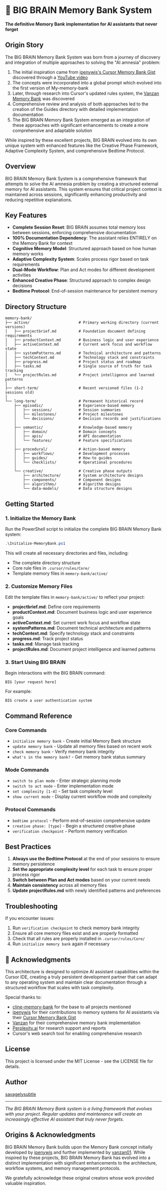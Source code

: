 # 🧠 BIG BRAIN Memory Bank System

**The definitive Memory Bank implementation for AI assistants that never
forget**

## Origin Story

The BIG BRAIN Memory Bank System was born from a journey of discovery and
integration of multiple approaches to solving the "AI amnesia" problem:

1. The initial inspiration came from
   [ipenywis's Cursor Memory Bank Gist](https://gist.github.com/ipenywis/1bdb541c3a612dbac4a14e1e3f4341ab)
   discovered through a
   [YouTube video](https://www.youtube.com/watch?v=Uufa6flWid4)
2. The concepts were incorporated into a global prompt which evolved into the
   first version of My-memory-bank
3. Later, through research into Cursor's updated rules system, the
   [Vanzan Memory Bank](https://github.com/vanzan01/cursor-memory-bank) was
   discovered
4. Comprehensive review and analysis of both approaches led to the creation of
   the Guides directory with detailed implementation documentation
5. The BIG BRAIN Memory Bank System emerged as an integration of these
   approaches with significant enhancements to create a more comprehensive and
   adaptable solution

While inspired by these excellent projects, BIG BRAIN evolved into its own
unique system with enhanced features like the Creative Phase Framework, Adaptive
Complexity System, and comprehensive Bedtime Protocol.

## Overview

BIG BRAIN Memory Bank System is a comprehensive framework that attempts to solve
the AI amnesia problem by creating a structured external memory for AI
assistants. This system ensures that critical project context is maintained
across sessions, significantly enhancing productivity and reducing repetitive
explanations.

## Key Features

- **Complete Session Reset**: BIG BRAIN assumes total memory loss between
  sessions, enforcing comprehensive documentation
- **100% Documentation Dependency**: The assistant relies ENTIRELY on the Memory
  Bank for context
- **Cognitive Memory Model**: Structured approach based on how human memory
  works
- **Adaptive Complexity System**: Scales process rigor based on task
  requirements
- **Dual-Mode Workflow**: Plan and Act modes for different development
  activities
- **Enhanced Creative Phase**: Structured approach to complex design decisions
- **Bedtime Protocol**: End-of-session maintenance for persistent memory

## Directory Structure

```
memory-bank/
├── active/                      # Primary working directory (current versions)
│   ├── projectbrief.md          # Foundation document defining requirements
│   ├── productContext.md        # Business logic and user experience
│   ├── activeContext.md         # Current work focus and workflow state
│   ├── systemPatterns.md        # Technical architecture and patterns
│   ├── techContext.md           # Technology stack and constraints
│   ├── progress.md              # Project status and roadmap
│   ├── tasks.md                 # Single source of truth for task tracking
│   └── projectRules.md          # Project intelligence and learned patterns
│
├── short-term/                  # Recent versioned files (1-2 sessions old)
│
└── long-term/                   # Permanent historical record
    ├── episodic/                # Experience-based memory
    │   ├── sessions/            # Session summaries
    │   ├── milestones/          # Project milestones
    │   └── decisions/           # Decision records and justifications
    │
    ├── semantic/                # Knowledge-based memory
    │   ├── domain/              # Domain concepts
    │   ├── apis/                # API documentation
    │   └── features/            # Feature specifications
    │
    ├── procedural/              # Action-based memory
    │   ├── workflows/           # Development processes
    │   ├── guides/              # How-to guides
    │   └── checklists/          # Operational procedures
    │
    └── creative/                # Creative phase outputs
        ├── architecture/        # System architecture designs
        ├── components/          # Component designs
        ├── algorithms/          # Algorithm designs
        └── data-models/         # Data structure designs
```

## Getting Started

### 1. Initialize the Memory Bank

Run the PowerShell script to initialize the complete BIG BRAIN Memory Bank
system:

```powershell
.\Initialize-MemoryBank.ps1
```

This will create all necessary directories and files, including:

- The complete directory structure
- Core rule files in `.cursor/rules/Core/`
- Template memory files in `memory-bank/active/`

### 2. Customize Memory Files

Edit the template files in `memory-bank/active/` to reflect your project:

- **projectbrief.md**: Define core requirements
- **productContext.md**: Document business logic and user experience goals
- **activeContext.md**: Set current work focus and workflow state
- **systemPatterns.md**: Document technical architecture and patterns
- **techContext.md**: Specify technology stack and constraints
- **progress.md**: Track project status
- **tasks.md**: Manage task tracking
- **projectRules.md**: Document project intelligence and learned patterns

### 3. Start Using BIG BRAIN

Begin interactions with the BIG BRAIN command:

```
BIG [your request here]
```

For example:

```
BIG create a user authentication system
```

## Command Reference

### Core Commands

- `initialize memory bank` - Create initial Memory Bank structure
- `update memory bank` - Update all memory files based on recent work
- `check memory bank` - Verify memory bank integrity
- `what's in the memory bank?` - Get memory bank status summary

### Mode Commands

- `switch to plan mode` - Enter strategic planning mode
- `switch to act mode` - Enter implementation mode
- `set complexity [1-4]` - Set task complexity level
- `show current mode` - Display current workflow mode and complexity

### Protocol Commands

- `bedtime protocol` - Perform end-of-session comprehensive update
- `creative phase: [type]` - Begin a structured creative phase
- `verification checkpoint` - Perform memory verification

## Best Practices

1. **Always use the Bedtime Protocol** at the end of your sessions to ensure
   memory persistence
2. **Set the appropriate complexity level** for each task to ensure proper
   process rigor
3. **Switch between Plan and Act modes** based on your current needs
4. **Maintain consistency** across all memory files
5. **Update projectRules.md** with newly identified patterns and preferences

## Troubleshooting

If you encounter issues:

1. Run `verification checkpoint` to check memory bank integrity
2. Ensure all core memory files exist and are properly formatted
3. Check that all rules are properly installed in `.cursor/rules/Core/`
4. Run `initialize memory bank` again if necessary

## 🙏 Acknowledgments

This architecture is designed to optimize AI assistant capabilities within the
Cursor IDE, creating a truly persistent development partner that can adapt to
any operating system and maintain clear documentation through a structured
workflow that scales with task complexity.

Special thanks to:

- [cline-memory-bank](https://github.com/nickbaumann98/cline_docs/blob/main/prompting/custom%20instructions%20library/cline-memory-bank.md)
  for the base to all projects mentioned
- [ipenywis](https://github.com/ipenywis) for their contributions to memory
  systems for AI assistants via their
  [Cursor Memory Bank Gist](https://gist.github.com/ipenywis/1bdb541c3a612dbac4a14e1e3f4341ab)
- [Vanzan](https://github.com/vanzan01/cursor-memory-bank) for their
  comprehensive memory bank implementation
- [Perplexity.ai](https://www.perplexity.ai/) for research support and reports
- Cursor's web search tool for enabling comprehensive research

## License

This project is licensed under the MIT License - see the LICENSE file for
details.

## Author

[savagelysubtle](https://github.com/savagelysubtle?tab=repositories)

---

_The BIG BRAIN Memory Bank system is a living framework that evolves with your
project. Regular updates and maintenance will create an increasingly effective
AI assistant that truly never forgets._

## Origins & Acknowledgments

BIG BRAIN Memory Bank builds upon the Memory Bank concept initially developed by
[ipenywis](https://github.com/ipenywis) and further implemented by
[vanzan01](https://github.com/vanzan01/cursor-memory-bank). While inspired by
these projects, BIG BRAIN Memory Bank has evolved into a distinct implementation
with significant enhancements to the architecture, workflow systems, and memory
management protocols.

We gratefully acknowledge these original creators whose work provided valuable
inspiration.
